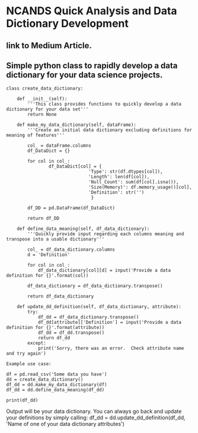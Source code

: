# NCANDS Quick Analysis and Data Dictionary Development

## link to Medium Article.  

## Simple python class to rapidly develop a data dictionary for your data science projects.  

    class create_data_dictionary:
    
        def __init__(self):
            '''This class provides functions to quickly develop a data dictionary for your data set'''
            return None

        def make_my_data_dictionary(self, dataFrame):
            '''Create an initial data dictionary excluding definitions for meaning of features'''

            col_ = dataFrame.columns
            df_DataDict = {}

            for col in col_:
                    df_DataDict[col] = {
                                   'Type': str(df.dtypes[col]),
                                   'Length': len(df[col]),
                                   'Null_Count': sum(df[col].isna()),
                                   'Size(Memory)': df.memory_usage()[col],
                                   'Definition': str('')
                                    }

            df_DD = pd.DataFrame(df_DataDict)

            return df_DD

        def define_data_meaning(self, df_data_dictionary):
            '''Quickly provide input regarding each columns meaning and transpose into a usable dictionary'''

            col_ = df_data_dictionary.columns
            d = 'Definition'

            for col in col_:
                df_data_dictionary[col][d] = input('Provide a data definition for {}'.format(col))

            df_data_dictionary = df_data_dictionary.transpose()

            return df_data_dictionary

        def update_dd_definition(self, df_data_dictionary, attribute):
            try:
                df_dd = df_data_dictionary.transpose()
                df_dd[attribute]['Definition'] = input('Provide a data definition for {}'.format(attribute))
                df_dd = df_dd.transpose()
                return df_dd
            except:
                print('Sorry, there was an error.  Check attribute name and try again')

    Example use case:

    df = pd.read_csv('Some data you have')
    dd = create_data_dictionary()
    df_dd = dd.make_my_data_dictionary(df)
    df_dd = dd.define_data_meaning(df_dd)

    print(df_dd)

Output will be your data dictionary.  You can always go back and update your definitions by simply calling:
    df_dd = dd.update_dd_definition(df_dd, 'Name of one of your data dictionary attributes')
